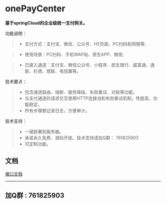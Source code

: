 # onePayCenter
**基于springCloud的企业级统一支付网关。**

功能说明：
>* 支付方式：支付宝、微信、公众号、H5页面、PC扫码和网银等;

>* 使用场景：PC扫码、手机WAP站、原生APP、微信;

>* 已接入通道：支付宝、微信公众号、小程序、民生银行、威富通、通联、杉德、银联、电信翼等。



技术要点：
>* 包含通道路由、熔断、服务降级、失败重试、对账等功能。
>* 与支付通道的请求交互使用HTTP连接池和失败重试机制，性能高，功能稳定。
>* 所有步骤都记录日志，方便审计。


技术支持：

>* 一键部署到服务器。
>* 承诺永久免费、源码开放。技术支持请加Q群： 761825903
>* 可定制功能。


## 文档

[接口文档](https://github.com/machunlin/onePayCenter/wiki/%E6%94%AF%E4%BB%98%E4%B8%AD%E5%BF%83%E6%8E%A5%E5%8F%A3%E6%96%87%E6%A1%A3)

-----------------------------------

 ##  加Q群 : 761825903
 



